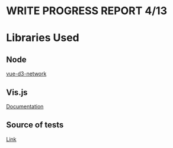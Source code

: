 # WRITE PROGRESS REPORT 4/13


# Libraries Used

## Node

[vue-d3-network](https://www.npmjs.com/package/vue-d3-network)

## Vis.js

[Documentation](http://visjs.org/docs/network/)

## Source of tests

[Link](http://xcsp.org/series)
